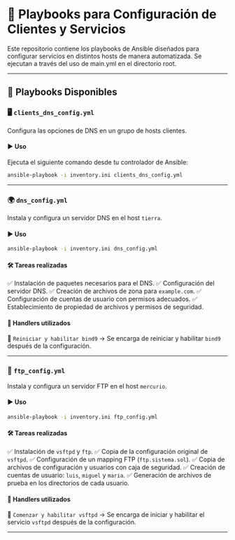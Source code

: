 # 📘 Playbooks para Configuración de Clientes y Servicios

Este repositorio contiene los playbooks de Ansible diseñados para configurar servicios en distintos hosts de manera automatizada.
Se ejecutan a través del uso de main.yml en el directorio root.

---

## 📌 Playbooks Disponibles

### 🖥️ `clients_dns_config.yml`
Configura las opciones de DNS en un grupo de hosts clientes.

#### ▶️ Uso
Ejecuta el siguiente comando desde tu controlador de Ansible:
```bash
ansible-playbook -i inventory.ini clients_dns_config.yml
```

---

### 🌍 `dns_config.yml`
Instala y configura un servidor DNS en el host `tierra`.

#### ▶️ Uso
```bash
ansible-playbook -i inventory.ini dns_config.yml
```

#### 🛠️ Tareas realizadas
✅ Instalación de paquetes necesarios para el DNS.
✅ Configuración del servidor DNS.
✅ Creación de archivos de zona para `example.com`.
✅ Configuración de cuentas de usuario con permisos adecuados.
✅ Establecimiento de propiedad de archivos y permisos de seguridad.

#### 🔄 Handlers utilizados
📌 `Reiniciar y habilitar bind9` → Se encarga de reiniciar y habilitar `bind9` después de la configuración.

---

### 📂 `ftp_config.yml`
Instala y configura un servidor FTP en el host `mercurio`.

#### ▶️ Uso
```bash
ansible-playbook -i inventory.ini ftp_config.yml
```

#### 🛠️ Tareas realizadas
✅ Instalación de `vsftpd` y `ftp`.
✅ Copia de la configuración original de `vsftpd`.
✅ Configuración de un mapping FTP (`ftp.sistema.sol`).
✅ Copia de archivos de configuración y usuarios con caja de seguridad.
✅ Creación de cuentas de usuario: `luis`, `miguel` y `maria`.
✅ Generación de archivos de prueba en los directorios de cada usuario.

#### 🔄 Handlers utilizados
📌 `Comenzar y habilitar vsftpd` → Se encarga de iniciar y habilitar el servicio `vsftpd` después de la configuración.

---

